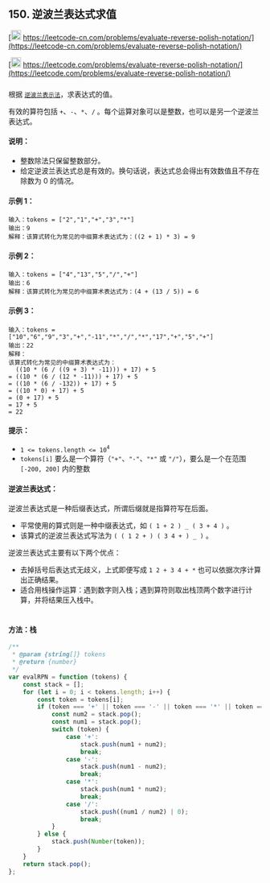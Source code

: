 ## 150. 逆波兰表达式求值

[<img src="https://static.leetcode-cn.com/cn-mono-assets/production/assets/logo-dark-cn.c42314a8.svg" height="20" /> https://leetcode-cn.com/problems/evaluate-reverse-polish-notation/](https://leetcode-cn.com/problems/evaluate-reverse-polish-notation/)

[<img src="https://assets.leetcode.com/static_assets/public/webpack_bundles/images/logo-dark.e99485d9b.svg" height="20"/> https://leetcode.com/problems/evaluate-reverse-polish-notation/](https://leetcode.com/problems/evaluate-reverse-polish-notation/)

###

根据 [`逆波兰表示法`](https://baike.baidu.com/item/%E9%80%86%E6%B3%A2%E5%85%B0%E5%BC%8F/128437)，求表达式的值。

有效的算符包括 `+`、`-`、`*`、`/` 。每个运算对象可以是整数，也可以是另一个逆波兰表达式。

#### 说明：

-   整数除法只保留整数部分。
-   给定逆波兰表达式总是有效的。换句话说，表达式总会得出有效数值且不存在除数为 0 的情况。

#### 示例 1：

```
输入：tokens = ["2","1","+","3","*"]
输出：9
解释：该算式转化为常见的中缀算术表达式为：((2 + 1) * 3) = 9
```

#### 示例 2：

```
输入：tokens = ["4","13","5","/","+"]
输出：6
解释：该算式转化为常见的中缀算术表达式为：(4 + (13 / 5)) = 6
```

#### 示例 3：

```
输入：tokens = ["10","6","9","3","+","-11","*","/","*","17","+","5","+"]
输出：22
解释：
该算式转化为常见的中缀算术表达式为：
  ((10 * (6 / ((9 + 3) * -11))) + 17) + 5
= ((10 * (6 / (12 * -11))) + 17) + 5
= ((10 * (6 / -132)) + 17) + 5
= ((10 * 0) + 17) + 5
= (0 + 17) + 5
= 17 + 5
= 22
```

#### 提示：

-   `1 <= tokens.length <= 10`<sup>`4`</sup>
-   `tokens[i]` 要么是一个算符（`"+"`、`"-"`、`"*"` 或 `"/"`），要么是一个在范围 `[-200, 200]` 内的整数

#### 逆波兰表达式：

逆波兰表达式是一种后缀表达式，所谓后缀就是指算符写在后面。

-   平常使用的算式则是一种中缀表达式，如 `( 1 + 2 ) _ ( 3 + 4 )` 。
-   该算式的逆波兰表达式写法为 `( ( 1 2 + ) ( 3 4 + ) _ )` 。

逆波兰表达式主要有以下两个优点：

-   去掉括号后表达式无歧义，上式即便写成 `1 2 + 3 4 + *` 也可以依据次序计算出正确结果。
-   适合用栈操作运算：遇到数字则入栈；遇到算符则取出栈顶两个数字进行计算，并将结果压入栈中。

#

#### 方法：栈

```js
/**
 * @param {string[]} tokens
 * @return {number}
 */
var evalRPN = function (tokens) {
    const stack = [];
    for (let i = 0; i < tokens.length; i++) {
        const token = tokens[i];
        if (token === '+' || token === '-' || token === '*' || token === '/') {
            const num2 = stack.pop();
            const num1 = stack.pop();
            switch (token) {
                case '+':
                    stack.push(num1 + num2);
                    break;
                case '-':
                    stack.push(num1 - num2);
                    break;
                case '*':
                    stack.push(num1 * num2);
                    break;
                case '/':
                    stack.push((num1 / num2) | 0);
                    break;
            }
        } else {
            stack.push(Number(token));
        }
    }
    return stack.pop();
};
```
